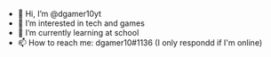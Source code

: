 - 👋 Hi, I’m @dgamer10yt
- 👀 I’m interested in tech and games
- 🌱 I’m currently learning at school
- 📫 How to reach me: dgamer10#1136 (I only respondd if I'm online)

<!---
dgamer10yt/dgamer10yt is a ✨ special ✨ repository because its `README.md` (this file) appears on your GitHub profile.
You can click the Preview link to take a look at your changes.
--->
